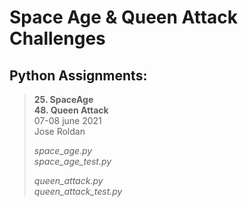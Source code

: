 # Space Age & Queen Attack Challenges

## Python Assignments:
>**25. SpaceAge**<br/>
>**48. Queen Attack**<br/>
> 07-08 june 2021<br/>
> Jose Roldan<br/>
>
>_space_age.py_<br/>
>_space_age_test.py_<br/>
>
>_queen_attack.py_<br/>
>_queen_attack_test.py_<br/>
